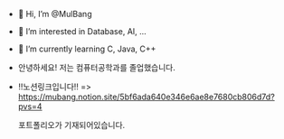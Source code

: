 - 👋 Hi, I’m @MulBang
- 👀 I’m interested in Database, AI, ...
- 🌱 I’m currently learning C, Java, C++
- 안녕하세요! 저는 컴퓨터공학과를 졸업했습니다.
- !!노션링크입니다!! => https://mubang.notion.site/5bf6ada640e346e6ae8e7680cb806d7d?pvs=4

  포트폴리오가 기재되어있습니다.

<!---
MulBang/MulBang is a ✨ special ✨ repository because its `README.md` (this file) appears on your GitHub profile.
You can click the Preview link to take a look at your changes.
--->
